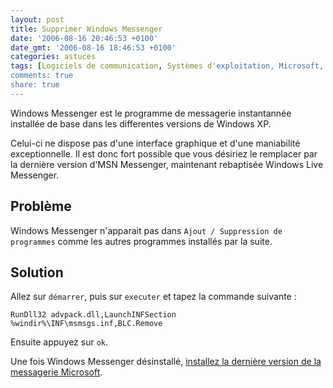 ```yaml
---
layout: post
title: Supprimer Windows Messenger
date: '2006-08-16 20:46:53 +0100'
date_gmt: '2006-08-16 18:46:53 +0100'
categories: astuces
tags: [Logiciels de communication, Systèmes d'exploitation, Microsoft, Windows XP, Logiciel, Windows Live Messenger]
comments: true
share: true
---
```

Windows Messenger est le programme de messagerie instantannée installée de base dans les differentes versions de Windows XP.

Celui-ci ne dispose pas d'une interface graphique et d'une maniabilité exceptionnelle. Il est donc fort possible que vous désiriez le remplacer par la dernière version d'MSN Messenger, maintenant rebaptisée Windows Live Messenger.

## Problème ##
Windows Messenger n'apparait pas dans `Ajout / Suppression de programmes` comme les autres programmes installés par la suite.

## Solution ##
Allez sur `démarrer`, puis sur `executer` et tapez la commande suivante :

`RunDll32 advpack.dll,LaunchINFSection %windir%\INF\msmsgs.inf,BLC.Remove`

Ensuite appuyez sur `ok`.

Une fois Windows Messenger désinstallé, [installez la dernière version de la messagerie Microsoft](http://get.live.com/messenger/overview).
